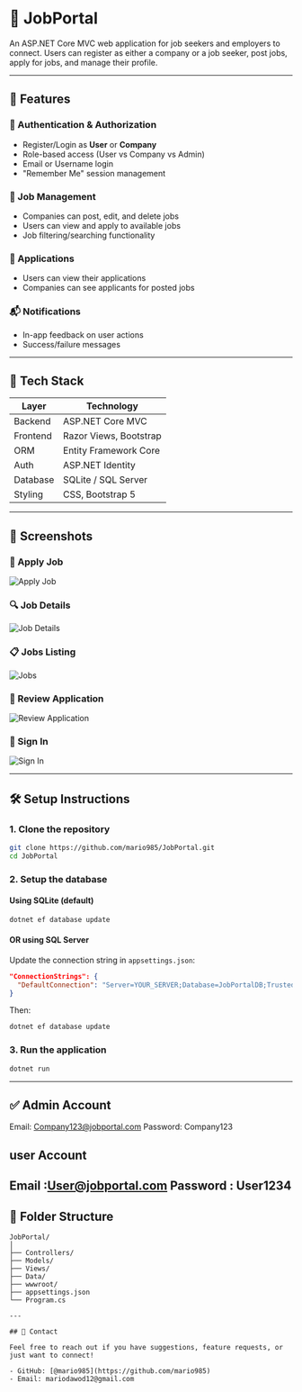 # 💼 JobPortal

An ASP.NET Core MVC web application for job seekers and employers to connect. Users can register as either a company or a job seeker, post jobs, apply for jobs, and manage their profile.

---

## 🚀 Features

### 👥 Authentication & Authorization
- Register/Login as **User** or **Company**
- Role-based access (User vs Company vs Admin)
- Email or Username login
- "Remember Me" session management

### 📝 Job Management
- Companies can post, edit, and delete jobs
- Users can view and apply to available jobs
- Job filtering/searching functionality

### 📄 Applications
- Users can view their applications
- Companies can see applicants for posted jobs

### 📬 Notifications
- In-app feedback on user actions
- Success/failure messages

---

## 🧰 Tech Stack

| Layer        | Technology                       |
|--------------|----------------------------------|
| Backend      | ASP.NET Core MVC                 |
| Frontend     | Razor Views, Bootstrap           |
| ORM          | Entity Framework Core            |
| Auth         | ASP.NET Identity                 |
| Database     | SQLite / SQL Server              |
| Styling      | CSS, Bootstrap 5                 |

---

## 📸 Screenshots

### 📝 Apply Job
![Apply Job](screenshots/ApplyJob.png)

### 🔍 Job Details
![Job Details](screenshots/JobDetails.png)

### 📋 Jobs Listing
![Jobs](screenshots/Jobs.png)

### 🧾 Review Application
![Review Application](screenshots/reviewapplication.png)

### 🔐 Sign In
![Sign In](screenshots/SignIn.png)



---

## 🛠️ Setup Instructions

### 1. Clone the repository

```bash
git clone https://github.com/mario985/JobPortal.git
cd JobPortal
```

### 2. Setup the database

#### Using SQLite (default)

```bash
dotnet ef database update
```

#### OR using SQL Server

Update the connection string in `appsettings.json`:

```json
"ConnectionStrings": {
  "DefaultConnection": "Server=YOUR_SERVER;Database=JobPortalDB;Trusted_Connection=True;"
}
```

Then:

```bash
dotnet ef database update
```

### 3. Run the application

```bash
dotnet run
```

---

## ✅ Admin Account
Email: Company123@jobportal.com
Password: Company123
## user  Account
Email :User@jobportal.com
Password : User1234
---

## 📂 Folder Structure

```
JobPortal/
│
├── Controllers/
├── Models/
├── Views/
├── Data/
├── wwwroot/
├── appsettings.json
└── Program.cs

---

## 📧 Contact

Feel free to reach out if you have suggestions, feature requests, or just want to connect!

- GitHub: [@mario985](https://github.com/mario985)
- Email: mariodawod12@gmail.com